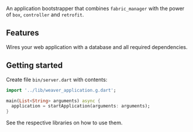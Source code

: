 An application bootstrapper that combines `fabric_manager` with the power of `box`, `controller` and `retrofit`.

## Features

Wires your web application with a database and all required dependencies.

## Getting started

Create file `bin/server.dart` with contents:

```dart
import '../lib/weaver_application.g.dart';

main(List<String> arguments) async {
  application = startApplication(arguments: arguments);
}
```

See the respective libraries on how to use them.

